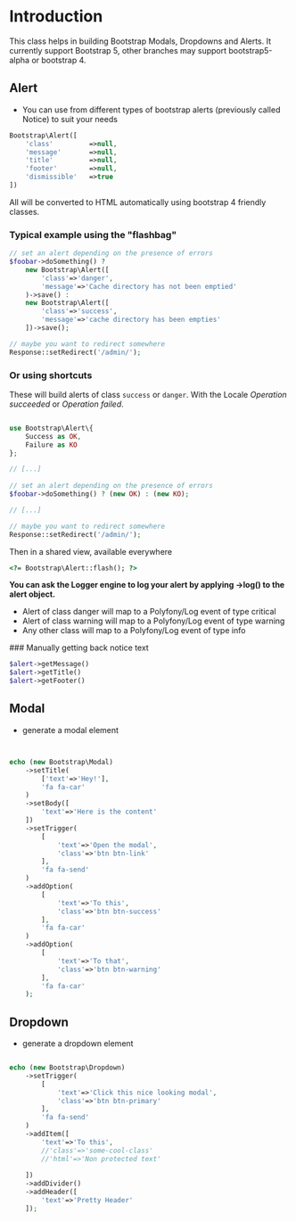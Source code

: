 # Introduction

This class helps in building Bootstrap Modals, Dropdowns and Alerts.
It currently support Bootstrap 5, other branches may support bootstrap5-alpha or bootstrap 4.

## Alert

* You can use from different types of bootstrap alerts (previously called Notice) to suit your needs

```php
Bootstrap\Alert([
	'class'			=>null,
	'message'		=>null,
	'title'			=>null,
	'footer'		=>null,
	'dismissible'	=>true
])
```
All will be converted to HTML automatically using bootstrap 4 friendly classes.


### Typical example using the "flashbag"

```php
// set an alert depending on the presence of errors
$foobar->doSomething() ? 
	new Bootstrap\Alert([
		'class'=>'danger',
		'message'=>'Cache directory has not been emptied'
	)->save() :
	new Bootstrap\Alert([
		'class'=>'success',
		'message'=>'cache directory has been empties'
	])->save();

// maybe you want to redirect somewhere
Response::setRedirect('/admin/');

```

### Or using shortcuts
These will build alerts of class `success` or `danger`. With the Locale *Operation succeeded* or *Operation failed*.

```php

use Bootstrap\Alert\{ 
	Success as OK,
	Failure as KO
};

// [...]
 
// set an alert depending on the presence of errors
$foobar->doSomething() ? (new OK) : (new KO);

// [...]

// maybe you want to redirect somewhere
Response::setRedirect('/admin/');

```


Then in a shared view, available everywhere

```html
<?= Bootstrap\Alert::flash(); ?>
```

**You can ask the Logger engine to log your alert by applying ->log() to the alert object.**
* Alert of class danger will map to a Polyfony/Log event of type critical
* Alert of class warning will map to a Polyfony/Log event of type warning
* Any other class will map to a Polyfony/Log event of type info

### Manually getting back notice text
```php
$alert->getMessage()
$alert->getTitle()
$alert->getFooter()
```

## Modal

* generate a modal element
```php


echo (new Bootstrap\Modal)
	->setTitle(
		['text'=>'Hey!'],
		'fa fa-car'
	)
	->setBody([
		'text'=>'Here is the content'
	])
	->setTrigger(
		[
			'text'=>'Open the modal',
			'class'=>'btn btn-link'
		],
		'fa fa-send'
	)
	->addOption(
		[
			'text'=>'To this',
			'class'=>'btn btn-success'
		],
		'fa fa-car'
	)
	->addOption(
		[
			'text'=>'To that',
			'class'=>'btn btn-warning'
		],
		'fa fa-car'
	);


```

## Dropdown

* generate a dropdown element
```php

echo (new Bootstrap\Dropdown)
	->setTrigger(
		[
			'text'=>'Click this nice looking modal',
			'class'=>'btn btn-primary'
		],
		'fa fa-send'
	)
	->addItem([
		'text'=>'To this',
		//'class'=>'some-cool-class'
		//'html'=>'Non protected text'
		
	])
	->addDivider()
	->addHeader([
		'text'=>'Pretty Header'
	]);


```

